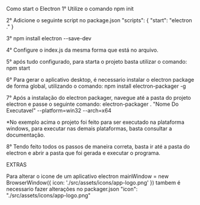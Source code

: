Como start o Electron
1° Utilize o comando npm init


2° Adicione o seguinte script no package.json
  "scripts": {
    "start": "electron ."
  }

3° npm install electron --save-dev

4° Configure o index.js da mesma forma que está no arquivo.

5° após tudo configurado, para starta o projeto basta utilizar o comando: npm start 

6° Para gerar o aplicativo desktop, é necessario instalar o electron package de forma global, utilizando o comando:
npm install electron-packager -g

7° Após a instalação do electron packager, navegue até a pasta do projeto electron e passe o seguinte comando:
electron-packager . "Nome Do Executavel" --platform=win32 --arch=x64

*No exemplo acima o projeto foi feito para ser executado na plataforma windows, para executar nas demais plataformas, basta consultar a documentação.

8° Tendo feito todos os passos de maneira correta, basta ir até a pasta do electron e abrir a pasta que foi gerada e executar o programa.

EXTRAS

Para alterar o icone de um aplicativo electron
    mainWindow = new BrowserWindow({
        icon: './src/assets/icons/app-logo.png'
    })
tambem é necessario fazer alterações no packager.json   "icon": "./src/assets/icons/app-logo.png"
